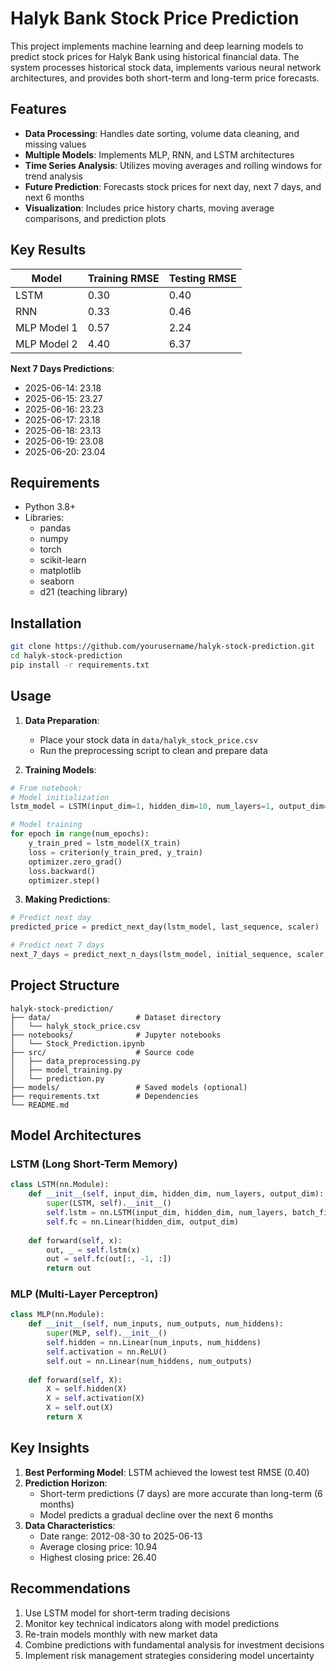 # Halyk Bank Stock Price Prediction


This project implements machine learning and deep learning models to predict stock prices for Halyk Bank using historical financial data. The system processes historical stock data, implements various neural network architectures, and provides both short-term and long-term price forecasts.

## Features

- **Data Processing**: Handles date sorting, volume data cleaning, and missing values
- **Multiple Models**: Implements MLP, RNN, and LSTM architectures
- **Time Series Analysis**: Utilizes moving averages and rolling windows for trend analysis
- **Future Prediction**: Forecasts stock prices for next day, next 7 days, and next 6 months
- **Visualization**: Includes price history charts, moving average comparisons, and prediction plots

## Key Results

| Model | Training RMSE | Testing RMSE |
|-------|---------------|--------------|
| LSTM | 0.30 | 0.40 |
| RNN | 0.33 | 0.46 |
| MLP Model 1 | 0.57 | 2.24 |
| MLP Model 2 | 4.40 | 6.37 |

**Next 7 Days Predictions**:
- 2025-06-14: 23.18
- 2025-06-15: 23.27
- 2025-06-16: 23.23
- 2025-06-17: 23.18
- 2025-06-18: 23.13
- 2025-06-19: 23.08
- 2025-06-20: 23.04

## Requirements

- Python 3.8+
- Libraries:
  - pandas
  - numpy
  - torch
  - scikit-learn
  - matplotlib
  - seaborn
  - d21 (teaching library)

## Installation

```bash
git clone https://github.com/yourusername/halyk-stock-prediction.git
cd halyk-stock-prediction
pip install -r requirements.txt
```

## Usage

1. **Data Preparation**:
   - Place your stock data in `data/halyk_stock_price.csv`
   - Run the preprocessing script to clean and prepare data

2. **Training Models**:
```python
# From notebook:
# Model initialization
lstm_model = LSTM(input_dim=1, hidden_dim=10, num_layers=1, output_dim=1)

# Model training
for epoch in range(num_epochs):
    y_train_pred = lstm_model(X_train)
    loss = criterion(y_train_pred, y_train)
    optimizer.zero_grad()
    loss.backward()
    optimizer.step()
```

3. **Making Predictions**:
```python
# Predict next day
predicted_price = predict_next_day(lstm_model, last_sequence, scaler)

# Predict next 7 days
next_7_days = predict_next_n_days(lstm_model, initial_sequence, scaler, 7)
```

## Project Structure

```
halyk-stock-prediction/
├── data/                   # Dataset directory
│   └── halyk_stock_price.csv
├── notebooks/              # Jupyter notebooks
│   └── Stock_Prediction.ipynb
├── src/                    # Source code
│   ├── data_preprocessing.py
│   ├── model_training.py
│   └── prediction.py
├── models/                 # Saved models (optional)
├── requirements.txt        # Dependencies
└── README.md
```

## Model Architectures

### LSTM (Long Short-Term Memory)
```python
class LSTM(nn.Module):
    def __init__(self, input_dim, hidden_dim, num_layers, output_dim):
        super(LSTM, self).__init__()
        self.lstm = nn.LSTM(input_dim, hidden_dim, num_layers, batch_first=True)
        self.fc = nn.Linear(hidden_dim, output_dim)
    
    def forward(self, x):
        out, _ = self.lstm(x)
        out = self.fc(out[:, -1, :])
        return out
```

### MLP (Multi-Layer Perceptron)
```python
class MLP(nn.Module):
    def __init__(self, num_inputs, num_outputs, num_hiddens):
        super(MLP, self).__init__()
        self.hidden = nn.Linear(num_inputs, num_hiddens)
        self.activation = nn.ReLU()
        self.out = nn.Linear(num_hiddens, num_outputs)
    
    def forward(self, X):
        X = self.hidden(X)
        X = self.activation(X)
        X = self.out(X)
        return X
```



## Key Insights

1. **Best Performing Model**: LSTM achieved the lowest test RMSE (0.40)
2. **Prediction Horizon**: 
   - Short-term predictions (7 days) are more accurate than long-term (6 months)
   - Model predicts a gradual decline over the next 6 months
3. **Data Characteristics**:
   - Date range: 2012-08-30 to 2025-06-13
   - Average closing price: 10.94
   - Highest closing price: 26.40

## Recommendations

1. Use LSTM model for short-term trading decisions
2. Monitor key technical indicators along with model predictions
3. Re-train models monthly with new market data
4. Combine predictions with fundamental analysis for investment decisions
5. Implement risk management strategies considering model uncertainty


